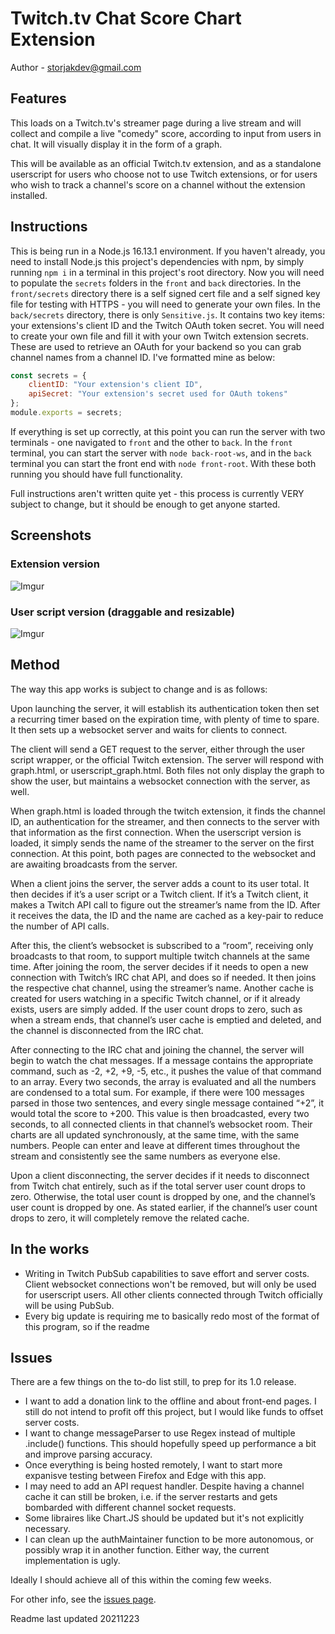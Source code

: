 # Twitch.tv Chat Score Chart Extension

Author - storjakdev@gmail.com

## Features

This loads on a Twitch.tv's streamer page during a live stream and will collect and compile a live "comedy" score, according to input from users in chat.  It will visually display it in the form of a graph.

This will be available as an official Twitch.tv extension, and as a standalone userscript for users who choose not to use Twitch extensions, or for users who wish to track a channel's score on a channel without the extension installed.

## Instructions

This is being run in a Node.js 16.13.1 environment.  If you haven't already, you need to install Node.js this project's dependencies with npm, by simply running `npm i` in a terminal in this project's root directory.  Now you will need to populate the `secrets` folders in the `front` and `back` directories.  In the `front/secrets` directory there is a self signed cert file and a self signed key file for testing with HTTPS - you will need to generate your own files.  In the `back/secrets` directory, there is only `Sensitive.js`.  It contains two key items: your extensions's client ID and the Twitch OAuth token secret.  You will need to create your own file and fill it with your own Twitch extension secrets.  These are used to retrieve an OAuth for your backend so you can grab channel names from a channel ID.  I've formatted mine as below:
```javascript
const secrets = {
    clientID: "Your extension's client ID",
    apiSecret: "Your extension's secret used for OAuth tokens"
};
module.exports = secrets;
```
If everything is set up correctly, at this point you can run the server with two terminals - one navigated to `front` and the other to `back`.  In the `front` terminal, you can start the server with `node back-root-ws`, and in the `back` terminal you can start the front end with `node front-root`.  With these both running you should have full functionality.

Full instructions aren't written quite yet - this process is currently VERY subject to change, but it should be enough to get anyone started.

## Screenshots

### Extension version
![Imgur](https://i.imgur.com/nbFIpVj.png)

### User script version (draggable and resizable)
![Imgur](https://imgur.com/Qz5wJUG.png)

## Method
The way this app works is subject to change and is as follows:

Upon launching the server, it will establish its authentication token then set a recurring timer based on the expiration time, with plenty of time to spare.  It then sets up a websocket server and waits for clients to connect.

The client will send a GET request to the server, either through the user script wrapper, or the official Twitch extension.  The server will respond with graph.html, or userscript_graph.html.  Both files not only display the graph to show the user, but maintains a websocket connection with the server, as well.

When graph.html is loaded through the twitch extension, it finds the channel ID, an authentication for the streamer, and then connects to the server with that information as the first connection.  When the userscript version is loaded, it simply sends the name of the streamer to the server on the first connection.  At this point, both pages are connected to the websocket and are awaiting broadcasts from the server.

When a client joins the server, the server adds a count to its user total.  It then decides if it’s a user script or a Twitch client.  If it’s a Twitch client, it makes a Twitch API call to figure out the streamer’s name from the ID.  After it receives the data, the ID and the name are cached as a key-pair to reduce the number of API calls.

After this, the client’s websocket is subscribed to a “room”, receiving only broadcasts to that room, to support multiple twitch channels at the same time.  After joining the room, the server decides if it needs to open a new connection with Twitch’s IRC chat API, and does so if needed.  It then joins the respective chat channel, using the streamer’s name.  Another cache is created for users watching in a specific Twitch channel, or if it already exists, users are simply added.  If the user count drops to zero, such as when a stream ends, that channel’s user cache is emptied and deleted, and the channel is disconnected from the IRC chat.

After connecting to the IRC chat and joining the channel, the server will begin to watch the chat messages.  If a message contains the appropriate command, such as -2, +2, +9, -5, etc., it pushes the value of that command to an array.  Every two seconds, the array is evaluated and all the numbers are condensed to a total sum.  For example, if there were 100 messages parsed in those two sentences, and every single message contained “+2”, it would total the score to +200.  This value is then broadcasted, every two seconds, to all connected clients in that channel’s websocket room.  Their charts are all updated synchronously, at the same time, with the same numbers.  People can enter and leave at different times throughout the stream and consistently see the same numbers as everyone else.

Upon a client disconnecting, the server decides if it needs to disconnect from Twitch chat entirely, such as if the total server user count drops to zero.  Otherwise, the total user count is dropped by one, and the channel’s user count is dropped by one.  As stated earlier, if the channel’s user count drops to zero, it will completely remove the related cache.

## In the works

* Writing in Twitch PubSub capabilities to save effort and server costs.  Client websocket connections won't be removed, but will only be used for userscript users.  All other clients connected through Twitch officially will be using PubSub.
* Every big update is requiring me to basically redo most of the format of this program, so if the readme

## Issues

There are a few things on the to-do list still, to prep for its 1.0 release.

* I want to add a donation link to the offline and about front-end pages.  I still do not intend to profit off this project, but I would like funds to offset server costs.
* I want to change messageParser to use Regex instead of multiple .include() functions.  This should hopefully speed up performance a bit and improve parsing accuracy.
* Once everything is being hosted remotely, I want to start more expanisve testing between Firefox and Edge with this app.
* I may need to add an API request handler.  Despite having a channel cache it can still be broken, i.e. if the server restarts and
gets bombarded with different channel socket requests.
* Some libraires like Chart.JS should be updated but it's not explicitly necessary.
* I can clean up the authMaintainer function to be more autonomous, or possibly wrap it in another function.  Either way, the current implementation is ugly.

Ideally I should achieve all of this within the coming few weeks.

For other info, see the [issues page](https://github.com/storjak/Comedy-Score-Chart/issues).

Readme last updated 20211223